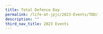 ```yaml
---
title: Total Defence Day
permalink: /life-at-jpjc/2023-Events/TDD/
description: ""
third_nav_title: 2023 Events
---
```

